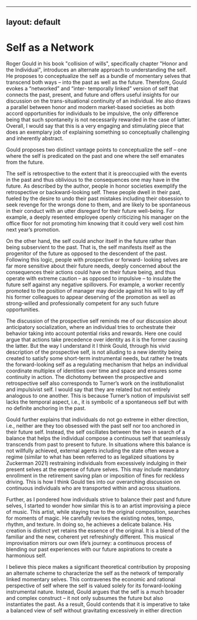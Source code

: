 
---
layout: default
---

# Self as a Network 

Roger Gould in his book "collision of wills", specifically chapter "Honor and the Individual", introduces an alternate approach to understanding the
self. He proposes to conceptualize the self as a bundle of momentary selves that transcend both
ways – into the past as well as the future. Therefore, Gould evokes a “networked” and “inter-
temporally linked” version of self that connects the past, present, and future and offers useful
insights for our discussion on the trans-situational continuity of an individual. He also draws
a parallel between honor and modern market-based societies as both accord opportunities for
individuals to be impulsive, the only difference being that such spontaneity is not necessarily
rewarded in the case of latter. Overall, I would say that this is a very engaging and stimulating
piece that does an exemplary job of explaining something so conceptually challenging and
inherently abstract.

Gould proposes two distinct vantage points to conceptualize the self – one where
the self is predicated on the past and one where the self emanates from the future.

The self is retrospective to the extent that it is preoccupied with the events in the past
and thus oblivious to the consequences one may have in the future. As described by
the author, people in honor societies exemplify the retrospective or backward-looking
self. These people dwell in their past, fueled by the desire to undo their past mistakes
including their obsession to seek revenge for the wrongs done to them, and are likely to
be spontaneous in their conduct with an utter disregard for their future well-being. For
example, a deeply resented employee openly criticizing his manager on the office floor
for not promoting him knowing that it could very well cost him next year’s promotion.

On the other hand, the self could anchor itself in the future rather than being subservient
to the past. That is, the self manifests itself as the progenitor of the future as opposed
to the descendent of the past. Following this logic, people with prospective or forward-
looking selves are far more sensitive about their future needs, deeply concerned about
the consequences their actions could have on their future being, and thus operate with
extreme caution – as opposed to impulsive – to insulate the future self against any
negative spillovers. For example, a worker recently promoted to the position of manager
may decide against his will to lay off his former colleagues to appear deserving of the
promotion as well as strong-willed and professionally competent for any such future
opportunities.

The discussion of the prospective self reminds me of our discussion about anticipatory
socialization, where an individual tries to orchestrate their behavior taking into account
potential risks and rewards. Here one could argue that actions take precedence over
identity as it is the former causing the latter. But the way I understand it I think Gould,
through his vivid description of the prospective self, is not alluding to a new identity
being created to satisfy some short-term instrumental needs, but rather he treats the
forward-looking self as a regulating mechanism that helps an individual coordinate
multiplex of identities over time and space and ensures some continuity in action. The
dichotomy between the prospective and retrospective self also corresponds to Turner’s
work on the institutionalist and impulsivist self. I would say that they are related but
not entirely analogous to one another. This is because Turner’s notion of impulsivist self
lacks the temporal aspect, i.e., it is symbolic of a spontaneous self but with no definite
anchoring in the past.

Gould further explains that individuals do not go extreme in either direction, i.e., neither
are they too obsessed with the past self nor too anchored in their future self. Instead, the
self oscillates between the two in search of a balance that helps the individual compose
a continuous self that seamlessly transcends from past to present to future. In situations
where this balance is not willfully achieved, external agents including the state often
weave a regime (similar to what has been referred to as legalized situations by Zuckerman
2021) restraining individuals from excessively indulging in their present selves at the
expense of future selves. This may include mandatory enrollment in the retirement
saving plan or imposition of fines for reckless driving. This is how I think Gould ties into
our overarching discussion on continuous individuals who are transported within and
across situations.

Further, as I pondered how individuals strive to balance their past and future selves,
I started to wonder how similar this is to an artist improvising a piece of music. This
artist, while staying true to the original composition, searches for moments of magic. He
carefully revises the existing notes, tempo, rhythm, and texture. In doing so, he achieves
a delicate balance. His creation is distinct yet retains the essence of the original. It is
a blend of the familiar and the new, coherent yet refreshingly different. This musical
improvisation mirrors our own life’s journey: a continuous process of blending our past
experiences with our future aspirations to create a harmonious self.

I believe this piece makes a significant theoretical contribution by
proposing an alternate scheme to characterize the self as the network of temporally linked
momentary selves. This contravenes the economic and rational perspective of self where the
self is valued solely for its forward-looking instrumental nature. Instead, Gould argues that
the self is a much broader and complex construct – it not only subsumes the future but also
instantiates the past. As a result, Gould contends that it is imperative to take a balanced view
of self without gravitating excessively in either direction
